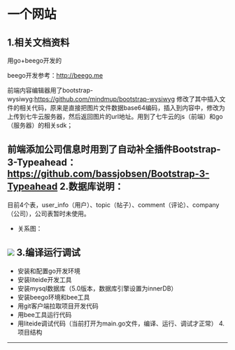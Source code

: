一个网站
===
1.相关文档资料
---
用go+beego开发的
    
beego开发参考：http://beego.me

前端内容编辑器用了bootstrap-wysiwyg:https://github.com/mindmup/bootstrap-wysiwyg 修改了其中插入文件的相关代码，原来是直接把图片文件数据base64编码，插入到内容中，修改为上传到七牛云服务器，然后返回图片的url地址。用到了七牛云的js（前端）和go（服务器）的相关sdk；

前端添加公司信息时用到了自动补全插件Bootstrap-3-Typeahead：https://github.com/bassjobsen/Bootstrap-3-Typeahead
2.数据库说明：
---
目前4个表，user_info（用户）、topic（帖子）、comment（评论）、company（公司），公司表暂时未使用。

* 关系图：

![](http://lower.u.qiniudn.com/db.png)
3.编译运行调试
---
* 安装和配置go开发环境
* 安装liteide开发工具
* 安装mysql数据库（5.0版本，数据库引擎设置为innerDB）
* 安装beego环境和bee工具
* 用git客户端拉取项目开发代码
* 用bee工具运行代码
* 用liteide调试代码（当前打开为main.go文件，编译、运行、调试才正常）
4.项目结构
---


